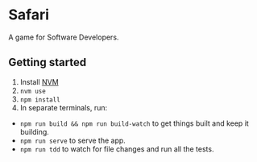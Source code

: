 # Safari

A game for Software Developers.

## Getting started

1.  Install [NVM](http://nvm.sh)
1.  `nvm use`
1.  `npm install`
1.  In separate terminals, run:
* `npm run build && npm run build-watch` to get things built and keep it building.
* `npm run serve` to serve the app.
* `npm run tdd` to watch for file changes and run all the tests.
